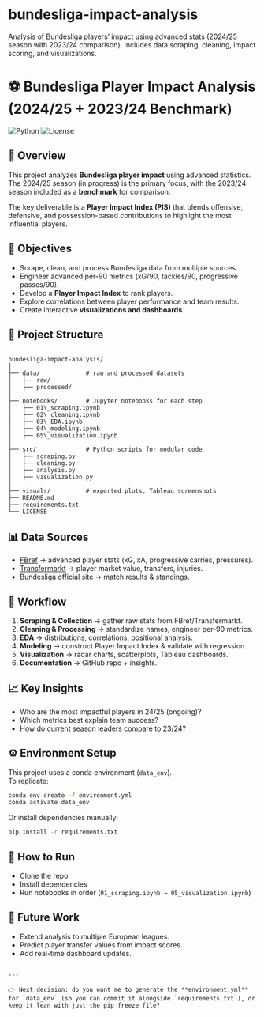 # bundesliga-impact-analysis
Analysis of Bundesliga players’ impact using advanced stats (2024/25 season with 2023/24 comparison). Includes data scraping, cleaning, impact scoring, and visualizations.

# ⚽ Bundesliga Player Impact Analysis (2024/25 + 2023/24 Benchmark)

![Python](https://img.shields.io/badge/Python-3.11-blue)
![License](https://img.shields.io/badge/License-MIT-green)

## 📌 Overview
This project analyzes **Bundesliga player impact** using advanced statistics.  
The 2024/25 season (in progress) is the primary focus, with the 2023/24 season included as a **benchmark** for comparison.  

The key deliverable is a **Player Impact Index (PIS)** that blends offensive, defensive, and possession-based contributions to highlight the most influential players.  

## 🎯 Objectives
- Scrape, clean, and process Bundesliga data from multiple sources.  
- Engineer advanced per-90 metrics (xG/90, tackles/90, progressive passes/90).  
- Develop a **Player Impact Index** to rank players.  
- Explore correlations between player performance and team results.  
- Create interactive **visualizations and dashboards**.  

## 📂 Project Structure
```

bundesliga-impact-analysis/
│
├── data/             # raw and processed datasets
│   ├── raw/
│   ├── processed/
│
├── notebooks/        # Jupyter notebooks for each step
│   ├── 01\_scraping.ipynb
│   ├── 02\_cleaning.ipynb
│   ├── 03\_EDA.ipynb
│   ├── 04\_modeling.ipynb
│   ├── 05\_visualization.ipynb
│
├── src/              # Python scripts for modular code
│   ├── scraping.py
│   ├── cleaning.py
│   ├── analysis.py
│   ├── visualization.py
│
├── visuals/          # exported plots, Tableau screenshots
├── README.md
├── requirements.txt
└── LICENSE

````

## 📊 Data Sources
- [FBref](https://fbref.com/) → advanced player stats (xG, xA, progressive carries, pressures).  
- [Transfermarkt](https://www.transfermarkt.com/) → player market value, transfers, injuries.  
- Bundesliga official site → match results & standings.  

## 🔄 Workflow
1. **Scraping & Collection** → gather raw stats from FBref/Transfermarkt.  
2. **Cleaning & Processing** → standardize names, engineer per-90 metrics.  
3. **EDA** → distributions, correlations, positional analysis.  
4. **Modeling** → construct Player Impact Index & validate with regression.  
5. **Visualization** → radar charts, scatterplots, Tableau dashboards.  
6. **Documentation** → GitHub repo + insights.  

## 📈 Key Insights
- Who are the most impactful players in 24/25 (ongoing)?  
- Which metrics best explain team success?  
- How do current season leaders compare to 23/24?  

## ⚙️ Environment Setup
This project uses a conda environment (`data_env`).  
To replicate:  

```bash
conda env create -f environment.yml
conda activate data_env
````

Or install dependencies manually:

```bash
pip install -r requirements.txt
```

## 🚀 How to Run

* Clone the repo
* Install dependencies
* Run notebooks in order (`01_scraping.ipynb → 05_visualization.ipynb`)

## 🔮 Future Work

* Extend analysis to multiple European leagues.
* Predict player transfer values from impact scores.
* Add real-time dashboard updates.

```

---

👉 Next decision: do you want me to generate the **environment.yml** for `data_env` (so you can commit it alongside `requirements.txt`), or keep it lean with just the pip freeze file?
```
